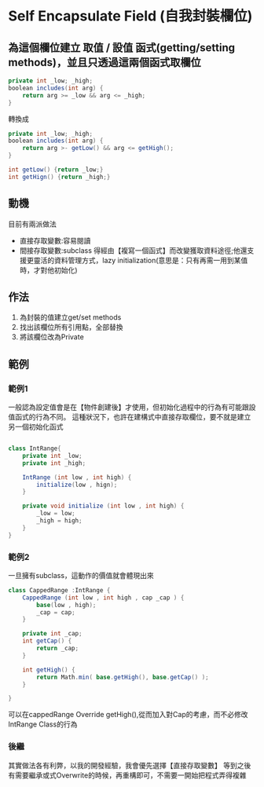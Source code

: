 # Self Encapsulate Field (自我封裝欄位)

## 為這個欄位建立 取值 / 設值 函式(getting/setting methods)，並且只透過這兩個函式取欄位

``` cs
private int _low; _high;
boolean includes(int arg) {
    return arg >= _low && arg <= _high;
}
```

轉換成

``` cs
private int _low; _high;
boolean includes(int arg) {
    return arg >- getLow() && arg <= getHigh();
}

int getLow() {return _low;}
int getHign() {return _high;}
```

## 動機

目前有兩派做法

- 直接存取變數:容易閱讀
- 間接存取變數:subclass 得經由【複寫一個函式】而改變獲取資料途徑;他還支援更靈活的資料管理方式，lazy initialization(意思是：只有再需一用到某值時，才對他初始化)

## 作法

1. 為封裝的值建立get/set methods
2. 找出該欄位所有引用點，全部替換
3. 將該欄位改為Private

## 範例

### 範例1

一般認為設定值會是在【物件創建後】才使用，但初始化過程中的行為有可能跟設值函式的行為不同。
這種狀況下，也許在建構式中直接存取欄位，要不就是建立另一個初始化函式

``` cs

class IntRange{
    private int _low;
    private int _high;

    IntRange (int low , int high) {
        initialize(low , hign);
    }

    private void initialize (int low , int high) {
        _low = low;
        _high = high;
    }
}

```

### 範例2

一旦擁有subclass，這動作的價值就會體現出來

``` cs
class CappedRange :IntRange {
    CappedRange (int low , int high , cap _cap ) {
        base(low , high);
        _cap = cap;
    }

    private int _cap;
    int getCap() {
        return _cap;
    }

    int getHigh() {
        return Math.min( base.getHigh(), base.getCap() );
    }

}
```

可以在cappedRange Override getHigh(),從而加入對Cap的考慮，而不必修改IntRange Class的行為

### 後繼

其實做法各有利弊，以我的開發經驗，我會優先選擇【直接存取變數】
等到之後有需要繼承或式Overwrite的時候，再重構即可，不需要一開始把程式弄得複雜
